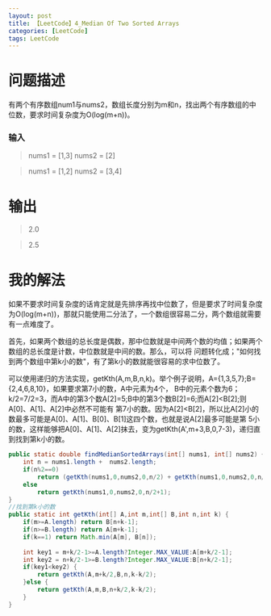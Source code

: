 ```yaml
---
layout: post
title: 【LeetCode】4_Median Of Two Sorted Arrays
categories: [LeetCode]
tags: LeetCode
---
```


# 问题描述

有两个有序数组num1与nums2，数组长度分别为m和n，找出两个有序数组的中位数，要求时间复杂度为O(log(m+n))。


### 输入

> nums1 = [1,3]
> nums2 = [2]

> nums1 = [1,2]
> nums2 = [3,4]

# 输出

> 2.0

> 2.5

# 我的解法

如果不要求时间复杂度的话肯定就是先排序再找中位数了，但是要求了时间复杂度为O(log(m+n))，那就只能使用二分法了，一个数组很容易二分，两个数组就需要
有一点难度了。

首先，如果两个数组的总长度是偶数，那中位数就是中间两个数的均值；如果两个数组的总长度是计数，中位数就是中间的数。那么，可以将
问题转化成；"如何找到两个数组中第k小的数"，有了第k小的数就能很容易的求中位数了。

可以使用递归的方法实现，getKth(A,m,B,n,k)。举个例子说明，A={1,3,5,7};B={2,4,6,8,10}，如果要求第7小的数，A中元素为4个，
B中的元素个数为6；k/2=7/2=3，而A中的第3个数A[2]=5;B中的第3个数B[2]=6;而A[2]<B[2];则A[0]、A[1]、A[2]中必然不可能有
第7小的数。因为A[2]<B[2]，所以比A[2]小的数最多可能是A[0]、A[1]、B[0]、B[1]这四个数，也就是说A[2]最多可能是第
5小的数，这样能够把A[0]、A[1]、A[2]抹去，变为getKth(A',m+3,B,0,7-3)，递归直到找到第k小的数。

```java
public static double findMedianSortedArrays(int[] nums1, int[] nums2) {
	int n = nums1.length +  nums2.length;
	if(n%2==0)
		return (getKth(nums1,0,nums2,0,n/2) + getKth(nums1,0,nums2,0,n/2+1))/2.0;
	else
		return getKth(nums1,0,nums2,0,n/2+1);
}
//找到第k小的数
public static int getKth(int[] A,int m,int[] B,int n,int k) {
	if(m>=A.length) return B[n+k-1];
	if(n>=B.length) return A[m+k-1];
	if(k==1) return Math.min(A[m], B[n]);
	
	int key1 = m+k/2-1>=A.length?Integer.MAX_VALUE:A[m+k/2-1];
	int key2 = n+k/2-1>=B.length?Integer.MAX_VALUE:B[n+k/2-1];
	if(key1<key2) { 
		return getKth(A,m+k/2,B,n,k-k/2);
	}else {
		return getKth(A,m,B,n+k/2,k-k/2);
	}
}
```